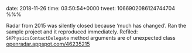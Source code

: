 date: 2018-11-26
time: 03:50:54+0000
tweet: 1066902086124744704
%%%

Radar from 2015 was silently closed because ‘much has changed’. Ran the sample project and it reproduced immediately. Refiled: `SKPhysicsContactDelegate` method arguments are of unexpected class [openradar.appspot.com/46235215](http://openradar.appspot.com/46235215)
